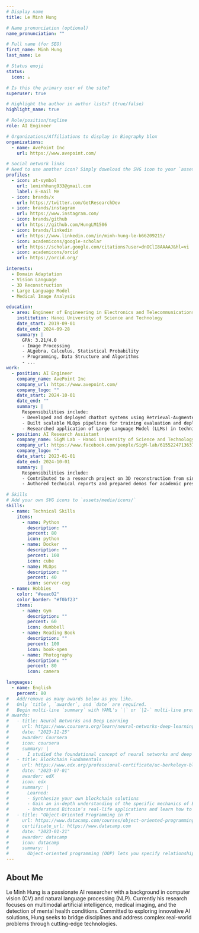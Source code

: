 ```yaml
---
# Display name
title: Le Minh Hung

# Name pronunciation (optional)
name_pronunciation: ""

# Full name (for SEO)
first_name: Minh Hung
last_name: Le

# Status emoji
status:
  icon: ☕️

# Is this the primary user of the site?
superuser: true

# Highlight the author in author lists? (true/false)
highlight_name: true

# Role/position/tagline
role: AI Engineer

# Organizations/Affiliations to display in Biography blox
organizations:
  - name: AvePoint Inc
    url: https://www.avepoint.com/

# Social network links
# Need to use another icon? Simply download the SVG icon to your `assets/media/icons/` folder.
profiles:
  - icon: at-symbol
    url: leminhhung933@gmail.com
    label: E-mail Me
  - icon: brands/x
    url: https://twitter.com/GetResearchDev
  - icon: brands/instagram
    url: https://www.instagram.com/
  - icon: brands/github
    url: https://github.com/HungLM1506
  - icon: brands/linkedin
    url: https://www.linkedin.com/in/minh-hung-le-b66209215/
  - icon: academicons/google-scholar
    url: https://scholar.google.com/citations?user=dnOClI8AAAAJ&hl=vi
  - icon: academicons/orcid
    url: https://orcid.org/

interests:
  - Domain Adaptation
  - Vision Language
  - 3D Reconstruction
  - Large Language Model
  - Medical Image Analysis

education:
  - area: Engineer of Engineering in Electronics and Telecommunications
    institution: Hanoi University of Science and Technology
    date_start: 2019-09-01
    date_end: 2024-09-28
    summary: |
      GPA: 3.21/4.0
      - Image Processing 
      - ALgebra, Calculus, Statistical Probability
      - Programming, Data Structure and Algorithms
      - ...
work:
  - position: AI Engineer
    company_name: AvePoint Inc
    company_url: https://www.avepoint.com/
    company_logo: ""
    date_start: 2024-10-01
    date_end: ""
    summary: |
      Responsibilities include:
      - Developed and deployed chatbot systems using Retrieval-Augmented Generation (RAG) and agent AI
      - Built scalable MLOps pipelines for training evaluation and deployment of large model
      - Researched application of Large Language Model (LLMs) in technical and enterprise contexts
  - position: AI Research Assistant
    company_name: SigM Lab - Hanoi University of Science and Technology
    company_url: https://www.facebook.com/people/SigM-lab/61552247136375/?_rdr
    company_logo: ""
    date_start: 2023-01-01
    date_end: 2024-10-01
    summary: |
      Responsibilities include:
      - Contributed to a research project on 3D reconstruction from single images
      - Authored technical reports and prepared demos for academic presentations and conferences

# Skills
# Add your own SVG icons to `assets/media/icons/`
skills:
  - name: Technical Skills
    items:
      - name: Python
        description: ""
        percent: 80
        icon: python
      - name: Docker
        description: ""
        percent: 100
        icon: cube
      - name: MLOps
        description: ""
        percent: 40
        icon: server-cog
  - name: Hobbies
    color: "#eeac02"
    color_border: "#f0bf23"
    items:
      - name: Gym
        description: ""
        percent: 60
        icon: dumbbell
      - name: Reading Book
        description: ""
        percent: 100
        icon: book-open
      - name: Photography
        description: ""
        percent: 80
        icon: camera

languages:
  - name: English
    percent: 80
#   Add/remove as many awards below as you like.
#   Only `title`, `awarder`, and `date` are required.
#   Begin multi-line `summary` with YAML's `|` or `|2-` multi-line prefix and indent 2 spaces below.
# awards:
#   - title: Neural Networks and Deep Learning
#     url: https://www.coursera.org/learn/neural-networks-deep-learning
#     date: "2023-11-25"
#     awarder: Coursera
#     icon: coursera
#     summary: |
#       I studied the foundational concept of neural networks and deep learning. By the end, I was familiar with the significant technological trends driving the rise of deep learning; build, train, and apply fully connected deep neural networks; implement efficient (vectorized) neural networks; identify key parameters in a neural network’s architecture; and apply deep learning to your own applications.
#   - title: Blockchain Fundamentals
#     url: https://www.edx.org/professional-certificate/uc-berkeleyx-blockchain-fundamentals
#     date: "2023-07-01"
#     awarder: edX
#     icon: edx
#     summary: |
#       Learned:
#       - Synthesize your own blockchain solutions
#       - Gain an in-depth understanding of the specific mechanics of Bitcoin
#       - Understand Bitcoin’s real-life applications and learn how to attack and destroy Bitcoin, Ethereum, smart contracts and Dapps, and alternatives to Bitcoin’s Proof-of-Work consensus algorithm
#   - title: "Object-Oriented Programming in R"
#     url: https://www.datacamp.com/courses/object-oriented-programming-with-s3-and-r6-in-r
#     certificate_url: https://www.datacamp.com
#     date: "2023-01-21"
#     awarder: datacamp
#     icon: datacamp
#     summary: |
#       Object-oriented programming (OOP) lets you specify relationships between functions and the objects that they can act on, helping you manage complexity in your code. This is an intermediate level course, providing an introduction to OOP, using the S3 and R6 systems. S3 is a great day-to-day R programming tool that simplifies some of the functions that you write. R6 is especially useful for industry-specific analyses, working with web APIs, and building GUIs.
---
```


## About Me

Le Minh Hung is a passionate AI researcher with a background in computer vision (CV) and natural language processing (NLP). Currently his research focuses on multimodal artificial intelligence, medical imaging, and the detection of mental health conditions. Committed to exploring innovative AI solutions, Hung seeks to bridge disciplines and address complex real-world problems through cutting-edge technologies.
